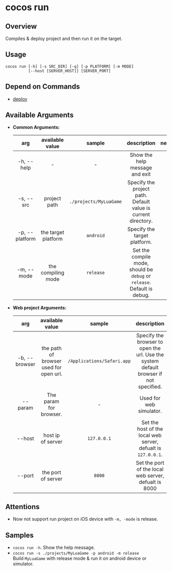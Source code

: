 # cocos run

## Overview

Compiles & deploy project and then run it on the target.

## Usage

```
cocos run [-h] [-s SRC_DIR] [-q] [-p PLATFORM] [-m MODE]
          [--host [SERVER_HOST]] [SERVER_PORT]
```

## Depend on Commands

* [deploy](cocos-deploy.md)

## Available Arguments

* **Common Arguments:**  

	arg | available value | sample | description | necessary
	:------------: | :-------------: | :------------: | :------------: | :------------:
	-h, --help | - | - | Show the help message and exit  | no
	-s, --src | project path | 	`./projects/MyLuaGame` | Specify the project path. Default value is current directory. | no
	-p, --platform | the target platform | `android` | Specify the target platform. | yes
	-m, --mode | the compiling mode | `release` | Set the compile mode, should be `debug` or `release`. Default is debug. | no
* **Web project Arguments:**

	arg | available value | sample | description | necessary
	:------------: | :-------------: | :------------: | :------------: | :------------:
	-b, --browser | the path of browser used for open url. | `/Applications/Safari.app` | Specify the browser to open the url. Use the system default browser if not specified. | no
	--param | The param for browser. | - | Used for web simulator. | no
	--host | host ip of server | `127.0.0.1` | Set the host of the local web server, defualt is `127.0.0.1`. | no
	--port | the port of server | `8000` | Set the port of the local web server, defualt is 8000 | no


## Attentions

* Now not support run project on iOS device with `-m, -mode` is release.

## Samples

* `cocos run -h`. Show the help message.
* `cocos run -s ./projects/MyLuaGame -p android -m release`  
	Build `MyLuaGame` with release mode & run it on android device or simulator.